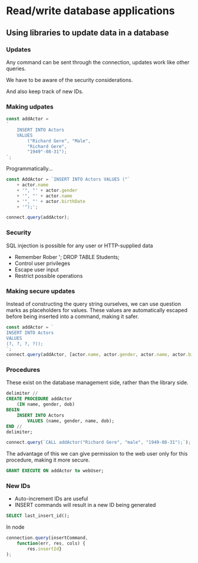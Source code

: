 # Read/write database applications
## Using libraries to update data in a database
### Updates
Any command can be sent through the connection, updates work like other queries.

We have to be aware of the security considerations.

And also keep track of new IDs.

### Making udpates
```JavaScript
const addActor = 
`
    INSERT INTO Actors
    VALUES
        ("Richard Gere", "Male",
        "Richard Gere",
        "1949"-08-31");
`;
```
Programmatically...

```JavaScript
const AddActor = `INSERT INTO Actors VALUES ("`
    + actor.name
    + '", "' + actor.gender
    + '", "' + actor.name
    + '", "' + actor.birthDate
    + '");';

connect.query(addActor);
```

### Security

SQL injection is possible for any user or HTTP-supplied data
* Remember Rober '; DROP TABLE Students;
* Control user privileges
* Escape user input
* Restrict possible operations

### Making secure updates
Instead of constructing the query string ourselves, we can use question marks as placeholders for values.
These values are automatically escaped before being inserted into a command, making it safer.

```JavaScript
const addActor = `
INSERT INTO Actors
VALUES
(?, ?, ?, ?));
`;
connect.query(addActor, [actor.name, actor.gender, actor.name, actor.birthdate]);
```

### Procedures
These exist on the database management side, rather than the library side.

```SQL
delimiter //
CREATE PROCEDURE addActor
    (IN name, gender, dob)
BEGIN
    INSERT INTO Actors
        VALUES (name, gender, name, dob);
END //
delimiter;
```

```JavaScript
connect.query(`CALL addActor("Richard Gere", "male", "1949-08-31");`);
```
The advantage of this we can give permission to the web user only for this procedure, making it more secure.

```SQL
GRANT EXECUTE ON addActor to webUser;
```

### New IDs
* Auto-increment IDs are useful
* INSERT commands will result in a new ID being generated
```SQL
SELECT last_insert_id();
```
In node
```JavaScript
connection.query(insertCommand,
    function(err, res, cols) {
        res.insertId}
);
```

